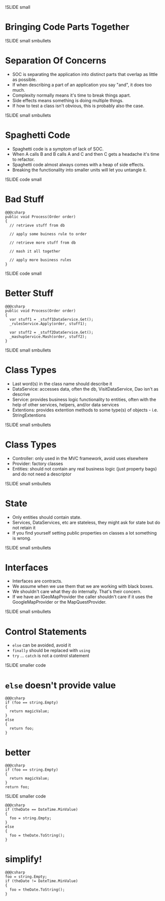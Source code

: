 !SLIDE small
# Bringing Code Parts Together #


!SLIDE small smbullets
# Separation Of Concerns #
* SOC is separating the application into distinct parts that overlap as little as possible.
* If when describing a part of an application you say "and", it does too much.
* Complexity normally means it's time to break things apart.
* Side effects means something is doing multiple things. 
* If how to test a class isn't obvious, this is probably also the case. 

!SLIDE small smbullets
# Spaghetti Code #
* Spaghetti code is a symptom of lack of SOC.
* When A calls B and B calls A and C and then C gets a headache it's time to refactor.
* Spaghetti code almost always comes with a heap of side effects.
* Breaking the functionality into smaller units will let you untangle it.

!SLIDE code small
# Bad Stuff #
    @@@csharp
    public void Process(Order order)
    {
      // retrieve stuff from db
      
      // apply some buiness rule to order

      // retrieve more stuff from db

      // mash it all together

      // apply more business rules
    }

!SLIDE code small
# Better Stuff #
    @@@csharp
    public void Process(Order order)
    {
      var stuff1 = _stuff1DataService.Get();
      _rulesService.Apply(order, stuff1);

      var stuff2 = _stuff2DataService.Get();
      _mashupService.Mash(order, stuff2);
    }

!SLIDE small smbullets
# Class Types #

* Last word(s) in the class name should describe it
* DataService: accesses data, often the db, VisitDataService, Dao isn't as descrive
* Service: provides business logic functionality to entities, often with the help of other services, helpers, and/or data services
* Extentions: provides extention methods to some type(s) of objects - i.e. StringExtentions

!SLIDE small smbullets
# Class Types #

* Controller: only used in the MVC framework, avoid uses elsewhere
* Provider: factory classes
* Entities: should not contain any real business logic (just property bags) and do not need a descriptor

!SLIDE small smbullets
# State #
* Only entities should contain state.
* Services, DataServices, etc are stateless, they might ask for state but do not retain it
* If you find yourself setting public properties on classes a lot something is wrong.

!SLIDE small smbullets
# Interfaces #
* Interfaces are contracts.  
* We assume when we use them that we are working with black boxes.  
* We shouldn't care what they do internally.  That's their concern.
* If we have an IGeoMapProvider the caller shouldn't care if it uses the GoogleMapProvider or the MapQuestProvider.

!SLIDE small smbullets
# Control Statements

* `else` can be avoided, avoid it
* `finally` should be replaced with `using`
* `try` ... `catch` is not a control statement

!SLIDE smaller code
# `else` doesn't provide value

    @@@csharp
    if (foo == string.Empty)
    {
      return magicValue;
    }
    else
    {
      return foo;
    }

# better
    @@@csharp
    if (foo == string.Empty)
    {
      return magicValue;
    }
    return foo;

!SLIDE smaller code

    @@@csharp
    if (theDate == DateTime.MinValue)
    {
      foo = string.Empty;
    }
    else
    {
      foo = theDate.ToString();
    }

# simplify!

    @@@csharp
    foo = string.Empty;
    if (theDate != DateTime.MinValue)
    {
      foo = theDate.ToString();
    }
